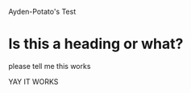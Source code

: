 Ayden-Potato's Test
<h1>Is this a heading or what?</h1> 
<p>please tell me this works</p>
<p>YAY IT WORKS</P>
